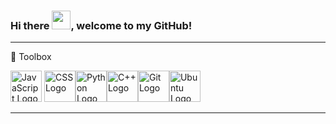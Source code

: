### Hi there <img src="https://raw.githubusercontent.com/MartinHeinz/MartinHeinz/master/wave.gif" width="30px">, welcome to my GitHub!


---

🧰 Toolbox

<img src="https://cdn.worldvectorlogo.com/logos/javascript.svg" alt="JavaScript Logo" width="50" height="50"/> <img src="https://cdn.worldvectorlogo.com/logos/css3.svg" alt="CSS Logo" width="50" height="50"/><img src="https://cdn.worldvectorlogo.com/logos/python-4.svg" alt= "Python Logo" width="50" height="50"/><img src="https://cdn.worldvectorlogo.com/logos/c.svg" alt= "C++ Logo" width="50" height="50"/><img src="https://cdn.worldvectorlogo.com/logos/git.svg" alt= "Git Logo" width="50" height="50"/><img src="https://cdn.worldvectorlogo.com/logos/ubuntu-2.svg" alt= "Ubuntu Logo" width="50" height="50"/>

---



<!--
**tanker43/tanker43** is a ✨ _special_ ✨ repository because its `README.md` (this file) appears on your GitHub profile.

Here are some ideas to get you started:

- 🔭 I’m currently working on ...
- 🌱 I’m currently learning ...
- 👯 I’m looking to collaborate on ...
- 🤔 I’m looking for help with ...
- 💬 Ask me about ...
- 📫 How to reach me: ...
- 😄 Pronouns: ...
- ⚡ Fun fact: ...
-->
